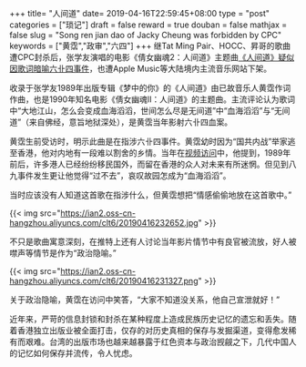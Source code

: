 +++
title= "人间道"
date= 2019-04-16T22:59:45+08:00
type = "post"
categories = ["琐记"]
draft = false
reward = true
douban = false
mathjax = false
slug = "Song ren jian dao of Jacky Cheung was forbidden by CPC"
keywords = ["黄霑","政审","六四"]
+++
继Tat Ming Pair、HOCC、昇哥的歌曲遭CPC封杀后，张学友演唱的电影《倩女幽魂2：人间道》主题曲[《人间道》疑似因歌词暗喻六卝四事件][l1]，也遭Apple Music等大陆境内主流音乐网站下架。

收录于张学友1989年出版专辑《梦中的你》的《人间道》由已故音乐人黄霑作词作曲，也是1990年知名电影《倩女幽魂II：人间道》的主题曲。主流评论认为歌词中“大地江山，怎么会变成血海滔滔，世间怎么尽是无间道”中“血海滔滔”与“无间道”（来自佛经，意旨地狱深处），是黄霑当年影射六卝四血案。
<!--more-->
黄霑生前受访时，明示此曲是在指涉六卝四事件。黄霑幼时因为“国共内战”举家逃至香港，他对内地有一段难以割舍的乡情。当年在[视频访问][l2]中，他提到，1989年前后，许多港人已经纷纷移民国外，而留在香港的众人对未来有所迷惘。但见到八九事件发生更让他觉得“过不去”，哀叹故园怎成为“血海滔滔”。

当时应该没有人知道这首歌在指涉什么，但黄霑想把“情感偷偷地放在这首歌中。”

{{< img src="https://ian2.oss-cn-hangzhou.aliyuncs.com/clt6/20190416232652.jpg" >}}

不只是歌曲寓意深刻，在推特上还有人讨论当年影片情节中有良官被流放，好人被噤声等情节是作为“政治隐喻。”

{{< img src="https://ian2.oss-cn-hangzhou.aliyuncs.com/clt6/20190416231327.png" >}}

关于政治隐喻，黄霑在访问中笑答，“大家不知道没关系，他自己宣泄就好！”

近年来，严苛的信息封锁和封杀在某种程度上造成民族历史记忆的遗忘和丢失。随着香港独立出版业被全面打击，仅存的对历史真相的保存与发掘渠道，变得愈发稀有而艰难。台湾的出版市场也越来越暴露于红色资本与政治觊觎之下，几代中国人的记忆如何保存并流传，令人忧虑。

[l1]: https://www.bbc.com/zhongwen/simp/chinese-news-47871738
[l2]: https://www.youtube.com/watch?v=h_Ut9GXW54Y
